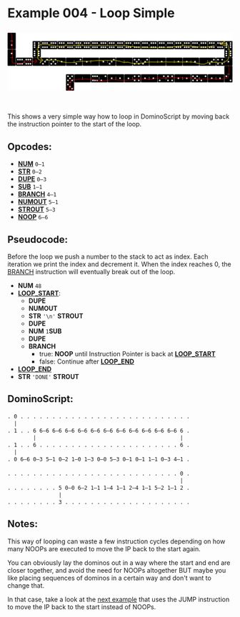 Example 004 - Loop Simple
=======================================


<img style="margin: 0.5rem 0 2rem;" src="../docs/example-004-flow.png" alt="Dominos" width="700">

This shows a very simple way how to loop in DominoScript by moving back the instruction pointer to the start of the loop.

## Opcodes:
- [**NUM**](../readme.md#num) `0—1`
- [**STR**](../readme.md#str) `0—2`
- [**DUPE**](../readme.md#dupe) `0—3`
- [**SUB**](../readme.md#sub) `1—1`
- [**BRANCH**](../readme.md#branch) `4—1`
- [**NUMOUT**](../readme.md#numout) `5—1`
- [**STROUT**](../readme.md#strout) `5—3`
- [**NOOP**](../readme.md#noop) `6—6`

## Pseudocode:
Before the loop we push a number to the stack to act as index. Each iteration we print the index and decrement it. When the index reaches 0, the [BRANCH](../readme.md#branch) instruction will eventually break out of the loop.
- **NUM** `48`
- **<ins>LOOP_START</ins>**:
  - **DUPE**
  - **NUMOUT**
  - **STR** `'\n'` **STROUT**
  - **DUPE**
  - **NUM** `1`**SUB**
  - **DUPE**
  - **BRANCH**
    - true: **NOOP** until Instruction Pointer is back at **<ins>LOOP_START</ins>**
    - false: Continue after **<ins>LOOP_END</ins>**
- **<ins>LOOP_END</ins>**
- **STR** `'DONE'` **STROUT**


## DominoScript:

```
. 0 . . . . . . . . . . . . . . . . . . . . . . . . . . .
  |                                                      
. 1 . . 6 6—6 6—6 6—6 6—6 6—6 6—6 6—6 6—6 6—6 6—6 6—6 6 .
        |                                             |  
. 1 . . 6 . . . . . . . . . . . . . . . . . . . . . . 6 .
  |                                                      
. 0 6—6 0—3 5—1 0—2 1—0 1—3 0—0 5—3 0—1 0—1 1—1 0—3 4—1 .
                                                         
. . . . . . . . . . . . . . . . . . . . . . . . . . . 0 .
                                                      |  
. . . . . . . . 5 0—0 6—2 1—1 1—4 1—1 2—4 1—1 5—2 1—1 2 .
                |                                        
. . . . . . . . 3 . . . . . . . . . . . . . . . . . . . .
```

## Notes:

This way of looping can waste a few instruction cycles depending on how many NOOPs are executed to move the IP back to the start again.

You can obviously lay the dominos out in a way where the start and end are closer together, and avoid the need for NOOPs altogether BUT maybe you like placing sequences of dominos in a certain way and don't want to change that.

In that case, take a look at the [next example](005_loop_using_jump.md) that uses the JUMP instruction to move the IP back to the start instead of NOOPs.
